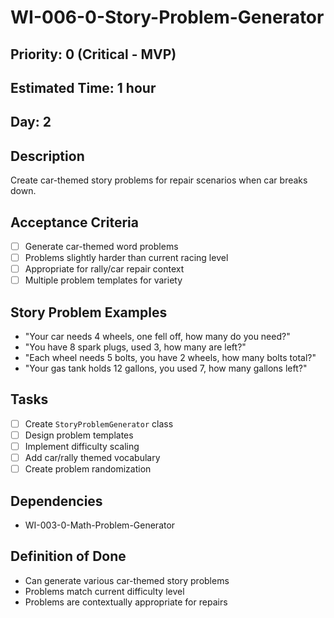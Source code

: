 # WI-006-0-Story-Problem-Generator

## Priority: 0 (Critical - MVP)
## Estimated Time: 1 hour
## Day: 2

## Description
Create car-themed story problems for repair scenarios when car breaks down.

## Acceptance Criteria
- [ ] Generate car-themed word problems
- [ ] Problems slightly harder than current racing level
- [ ] Appropriate for rally/car repair context
- [ ] Multiple problem templates for variety

## Story Problem Examples
- "Your car needs 4 wheels, one fell off, how many do you need?"
- "You have 8 spark plugs, used 3, how many are left?"
- "Each wheel needs 5 bolts, you have 2 wheels, how many bolts total?"
- "Your gas tank holds 12 gallons, you used 7, how many gallons left?"

## Tasks
- [ ] Create `StoryProblemGenerator` class
- [ ] Design problem templates
- [ ] Implement difficulty scaling
- [ ] Add car/rally themed vocabulary
- [ ] Create problem randomization

## Dependencies
- WI-003-0-Math-Problem-Generator

## Definition of Done
- Can generate various car-themed story problems
- Problems match current difficulty level
- Problems are contextually appropriate for repairs
